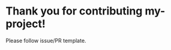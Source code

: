 Thank you for contributing my-project!
=========================================

Please follow issue/PR template.
